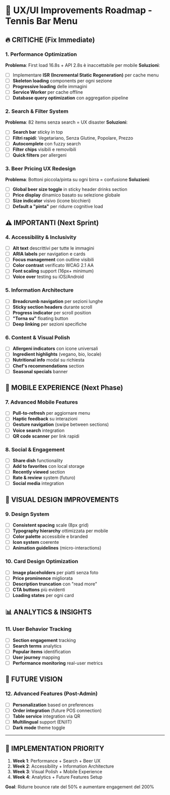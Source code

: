 # 🎨 UX/UI Improvements Roadmap - Tennis Bar Menu

## 🔥 **CRITICHE (Fix Immediate)**

### 1. Performance Optimization
**Problema**: First load 16.8s + API 2.8s è inaccettabile per mobile
**Soluzioni**:
- [ ] Implementare **ISR (Incremental Static Regeneration)** per cache menu
- [ ] **Skeleton loading** components per ogni sezione
- [ ] **Progressive loading** delle immagini
- [ ] **Service Worker** per cache offline
- [ ] **Database query optimization** con aggregation pipeline

### 2. Search & Filter System
**Problema**: 82 items senza search = UX disaster
**Soluzioni**:
- [ ] **Search bar** sticky in top
- [ ] **Filtri rapidi**: Vegetariano, Senza Glutine, Popolare, Prezzo
- [ ] **Autocomplete** con fuzzy search
- [ ] **Filter chips** visibili e removibili
- [ ] **Quick filters** per allergeni

### 3. Beer Pricing UX Redesign
**Problema**: Bottoni piccola/pinta su ogni birra = confusione
**Soluzioni**:
- [ ] **Global beer size toggle** in sticky header drinks section
- [ ] **Price display** dinamico basato su selezione globale
- [ ] **Size indicator** visivo (icone bicchieri)
- [ ] **Default a "pinta"** per ridurre cognitive load

## ⚠️ **IMPORTANTI (Next Sprint)**

### 4. Accessibility & Inclusivity
- [ ] **Alt text** descrittivi per tutte le immagini
- [ ] **ARIA labels** per navigation e cards
- [ ] **Focus management** con outline visibili
- [ ] **Color contrast** verificato WCAG 2.1 AA
- [ ] **Font scaling** support (16px+ minimum)
- [ ] **Voice over** testing su iOS/Android

### 5. Information Architecture
- [ ] **Breadcrumb navigation** per sezioni lunghe
- [ ] **Sticky section headers** durante scroll
- [ ] **Progress indicator** per scroll position
- [ ] **"Torna su"** floating button
- [ ] **Deep linking** per sezioni specifiche

### 6. Content & Visual Polish
- [ ] **Allergeni indicators** con icone universali
- [ ] **Ingredient highlights** (vegano, bio, locale)
- [ ] **Nutritional info** modal su richiesta
- [ ] **Chef's recommendations** section
- [ ] **Seasonal specials** banner

## 📱 **MOBILE EXPERIENCE (Next Phase)**

### 7. Advanced Mobile Features
- [ ] **Pull-to-refresh** per aggiornare menu
- [ ] **Haptic feedback** su interazioni
- [ ] **Gesture navigation** (swipe between sections)
- [ ] **Voice search** integration
- [ ] **QR code scanner** per link rapidi

### 8. Social & Engagement
- [ ] **Share dish** functionality
- [ ] **Add to favorites** con local storage
- [ ] **Recently viewed** section
- [ ] **Rate & review** system (futuro)
- [ ] **Social media** integration

## 🎨 **VISUAL DESIGN IMPROVEMENTS**

### 9. Design System
- [ ] **Consistent spacing** scale (8px grid)
- [ ] **Typography hierarchy** ottimizzata per mobile
- [ ] **Color palette** accessibile e branded
- [ ] **Icon system** coerente
- [ ] **Animation guidelines** (micro-interactions)

### 10. Card Design Optimization
- [ ] **Image placeholders** per piatti senza foto
- [ ] **Price prominence** migliorata
- [ ] **Description truncation** con "read more"
- [ ] **CTA buttons** più evidenti
- [ ] **Loading states** per ogni card

## 📊 **ANALYTICS & INSIGHTS**

### 11. User Behavior Tracking
- [ ] **Section engagement** tracking
- [ ] **Search terms** analytics
- [ ] **Popular items** identification
- [ ] **User journey** mapping
- [ ] **Performance monitoring** real-user metrics

## 🔮 **FUTURE VISION**

### 12. Advanced Features (Post-Admin)
- [ ] **Personalization** based on preferences
- [ ] **Order integration** (future POS connection)
- [ ] **Table service** integration via QR
- [ ] **Multilingual** support (EN/IT)
- [ ] **Dark mode** theme toggle

---

## 🎯 **IMPLEMENTATION PRIORITY**

1. **Week 1**: Performance + Search + Beer UX
2. **Week 2**: Accessibility + Information Architecture  
3. **Week 3**: Visual Polish + Mobile Experience
4. **Week 4**: Analytics + Future Features Setup

**Goal**: Ridurre bounce rate del 50% e aumentare engagement del 200% 